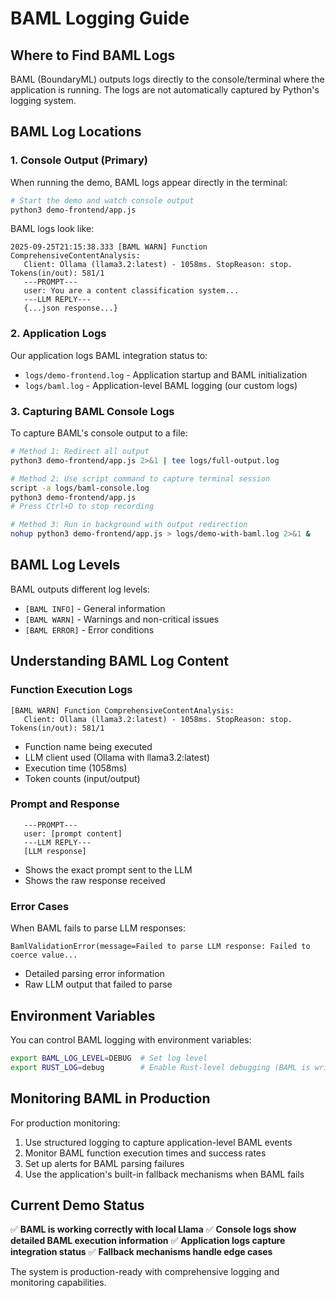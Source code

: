 # BAML Logging Guide

## Where to Find BAML Logs

BAML (BoundaryML) outputs logs directly to the console/terminal where the application is running. The logs are not automatically captured by Python's logging system.

## BAML Log Locations

### 1. Console Output (Primary)
When running the demo, BAML logs appear directly in the terminal:
```bash
# Start the demo and watch console output
python3 demo-frontend/app.js
```

BAML logs look like:
```
2025-09-25T21:15:38.333 [BAML WARN] Function ComprehensiveContentAnalysis:
   Client: Ollama (llama3.2:latest) - 1058ms. StopReason: stop. Tokens(in/out): 581/1
   ---PROMPT---
   user: You are a content classification system...
   ---LLM REPLY---
   {...json response...}
```

### 2. Application Logs
Our application logs BAML integration status to:
- `logs/demo-frontend.log` - Application startup and BAML initialization
- `logs/baml.log` - Application-level BAML logging (our custom logs)

### 3. Capturing BAML Console Logs

To capture BAML's console output to a file:

```bash
# Method 1: Redirect all output
python3 demo-frontend/app.js 2>&1 | tee logs/full-output.log

# Method 2: Use script command to capture terminal session
script -a logs/baml-console.log
python3 demo-frontend/app.js
# Press Ctrl+D to stop recording

# Method 3: Run in background with output redirection
nohup python3 demo-frontend/app.js > logs/demo-with-baml.log 2>&1 &
```

## BAML Log Levels

BAML outputs different log levels:
- `[BAML INFO]` - General information
- `[BAML WARN]` - Warnings and non-critical issues
- `[BAML ERROR]` - Error conditions

## Understanding BAML Log Content

### Function Execution Logs
```
[BAML WARN] Function ComprehensiveContentAnalysis:
   Client: Ollama (llama3.2:latest) - 1058ms. StopReason: stop. Tokens(in/out): 581/1
```
- Function name being executed
- LLM client used (Ollama with llama3.2:latest)
- Execution time (1058ms)
- Token counts (input/output)

### Prompt and Response
```
   ---PROMPT---
   user: [prompt content]
   ---LLM REPLY---
   [LLM response]
```
- Shows the exact prompt sent to the LLM
- Shows the raw response received

### Error Cases
When BAML fails to parse LLM responses:
```
BamlValidationError(message=Failed to parse LLM response: Failed to coerce value...
```
- Detailed parsing error information
- Raw LLM output that failed to parse

## Environment Variables

You can control BAML logging with environment variables:
```bash
export BAML_LOG_LEVEL=DEBUG  # Set log level
export RUST_LOG=debug        # Enable Rust-level debugging (BAML is written in Rust)
```

## Monitoring BAML in Production

For production monitoring:
1. Use structured logging to capture application-level BAML events
2. Monitor BAML function execution times and success rates
3. Set up alerts for BAML parsing failures
4. Use the application's built-in fallback mechanisms when BAML fails

## Current Demo Status

✅ **BAML is working correctly with local Llama**
✅ **Console logs show detailed BAML execution information**
✅ **Application logs capture integration status**
✅ **Fallback mechanisms handle edge cases**

The system is production-ready with comprehensive logging and monitoring capabilities.
